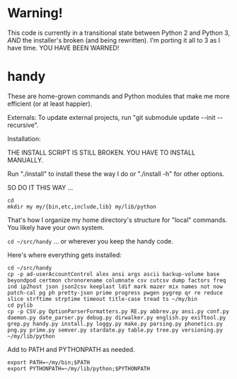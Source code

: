 # Warning!
This code is currently in a transitional state between Python 2 and Python 3, _AND_ the installer's broken (and being rewritten). I'm porting it all to 3 as I have time. YOU HAVE BEEN WARNED!

# handy
These are home-grown commands and Python modules that make me more efficient (or at least happier).

Externals:
To update external projects, run "git submodule update --init --recursive".

Installation:

THE INSTALL SCRIPT IS STILL BROKEN. YOU HAVE TO INSTALL MANUALLY.

Run "./install" to install these the way I do or "./install -h" for other options.

SO DO IT THIS WAY ...

```shell
cd
mkdir my my/{bin,etc,include,lib} my/lib/python
```

That's how I organize my home directory's structure for "local" commands. You likely have your own system.

`cd ~/src/handy` ... or wherever you keep the handy code.

Here's where everything gets installed:

```shell
cd ~/src/handy
cp -p ad-userAccountControl alex ansi args ascii backup-volume base beyondpod certmon chronorename columnate csv cutcsv dump factors freq ind ip2host json json2csv keeplast ldif mark mazer mix names not now patch-cal pg ph pretty-json prime progress pwgen pygrep qr re reduce slice strftime strptime timeout title-case tread ts ~/my/bin
cd pylib
cp -p CSV.py OptionParserFormatters.py RE.py abbrev.py ansi.py conf.py daemon.py date_parser.py debug.py dirwalker.py english.py exiftool.py grep.py handy.py install.py loggy.py make.py parsing.py phonetics.py png.py prime.py semver.py stardate.py table.py tree.py versioning.py ~/my/lib/python
```

Add to PATH and PYTHONPATH as needed.

```shell
export PATH=~/my/bin;$PATH
export PYTHONPATH=~/my/lib/python;$PYTHONPATH
```
